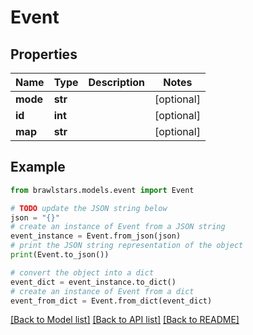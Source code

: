 # Event


## Properties

Name | Type | Description | Notes
------------ | ------------- | ------------- | -------------
**mode** | **str** |  | [optional] 
**id** | **int** |  | [optional] 
**map** | **str** |  | [optional] 

## Example

```python
from brawlstars.models.event import Event

# TODO update the JSON string below
json = "{}"
# create an instance of Event from a JSON string
event_instance = Event.from_json(json)
# print the JSON string representation of the object
print(Event.to_json())

# convert the object into a dict
event_dict = event_instance.to_dict()
# create an instance of Event from a dict
event_from_dict = Event.from_dict(event_dict)
```
[[Back to Model list]](../README.md#documentation-for-models) [[Back to API list]](../README.md#documentation-for-api-endpoints) [[Back to README]](../README.md)


